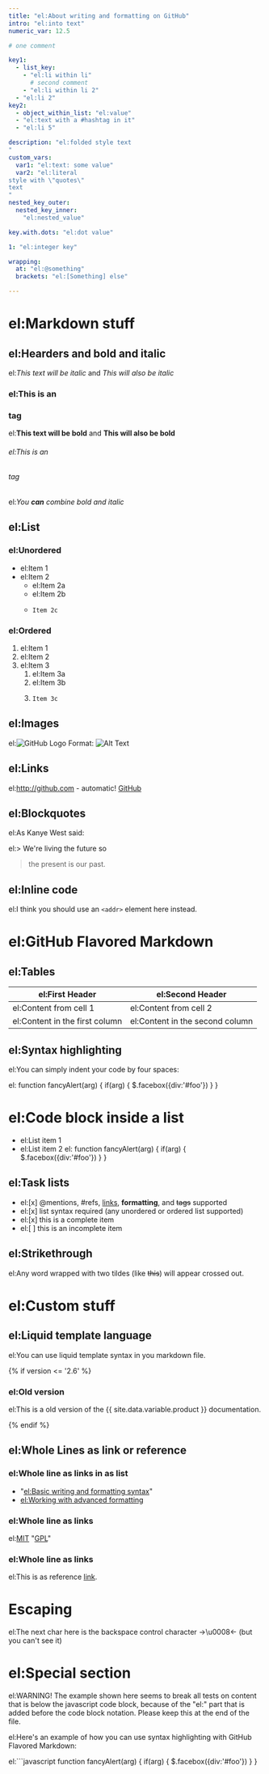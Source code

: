 ```yaml
---
title: "el:About writing and formatting on GitHub"
intro: "el:into text"
numeric_var: 12.5

# one comment

key1:
  - list_key:
    - "el:li within li"
      # second comment
    - "el:li within li 2"
  - "el:li 2"
key2:
  - object_within_list: "el:value"
  - "el:text with a #hashtag in it"
  - "el:li 5"

description: "el:folded style text
"
custom_vars:
  var1: "el:text: some value"
  var2: "el:literal
style with \"quotes\"
text
"
nested_key_outer:
  nested_key_inner:
    "el:nested_value"

key.with.dots: "el:dot value"

1: "el:integer key"

wrapping:
  at: "el:@something"
  brackets: "el:[Something] else"

---
```


# el:Markdown stuff

## el:Hearders and bold and italic

el:*This text will be italic* and _This will also be italic_

### el:This is an <h3> tag

el:**This text will be bold** and __This will also be bold__

###### el:This is an <h6> tag

el:_You **can** combine bold and italic_


## el:List

### el:Unordered

* el:Item 1
* el:Item 2
  * el:Item 2a
  * el:Item 2b
  * ```
    Item 2c
    ```

### el:Ordered

1. el:Item 1
1. el:Item 2
1. el:Item 3
   1. el:Item 3a
   1. el:Item 3b
   1. ```
      Item 3c
      ```


## el:Images

el:![GitHub Logo](/images/logo.png)
Format: ![Alt Text](url)


## el:Links

el:http://github.com - automatic!
[GitHub](http://github.com)


## el:Blockquotes

el:As Kanye West said:

el:> We're living the future so
> the present is our past.


## el:Inline code

el:I think you should use an `<addr>` element here instead.


# el:GitHub Flavored Markdown

## el:Tables

el:First Header | el:Second Header
------------ | -------------
el:Content from cell 1 | el:Content from cell 2
el:Content in the first column | el:Content in the second column


## el:Syntax highlighting

el:You can simply indent your code by four spaces:

el:    function fancyAlert(arg) {
      if(arg) {
        $.facebox({div:'#foo'})
      }
    }


# el:Code block inside a list
- el:List item  1
- el:List item 2
el:
      function fancyAlert(arg) {
        if(arg) {
          $.facebox({div:'#foo'})
        }
      }


## el:Task lists

- el:[x] @mentions, #refs, [links](), **formatting**, and <del>tags</del> supported
- el:[x] list syntax required (any unordered or ordered list supported)
- el:[x] this is a complete item
- el:[ ] this is an incomplete item


## el:Strikethrough

el:Any word wrapped with two tildes (like ~~this~~) will appear crossed out.


# el:Custom stuff

## el:Liquid template language

el:You can use liquid template syntax in you markdown file.

{% if version <= '2.6' %}

### el:Old version

el:This is a old version of the {{ site.data.variable.product }} documentation.

{% endif %}


## el:Whole Lines as link or reference

### el:Whole line as links in as list

- "[el:Basic writing and formatting syntax](/articles/basic-writing-and-formatting-syntax)"
- [el:Working with advanced formatting](/articles/working-with-advanced-formatting)

### el:Whole line as links

el:[MIT](/LICENSE)
"[GPL](/LICENSE)"

### el:Whole line as links

el:This is as reference [link][1].

[1]: http://example.com/
[el:Reference]: http://example.com/
"[el:Reference]: http://example.com/"


# Escaping
el:The next char here is the backspace control character ->\u0008<- (but you can't see it)

# el:Special section
el:WARNING! The example shown here seems to break all tests on content that is below the javascript code block, because of the "el:" part that is added before the code block notation. Please keep this at the end of the file.  

el:Here's an example of how you can use syntax highlighting with GitHub Flavored Markdown:

el:```javascript
function fancyAlert(arg) {
  if(arg) {
    $.facebox({div:'#foo'})
  }
}
```
